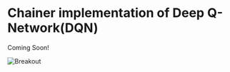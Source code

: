 # Chainer implementation of Deep Q-Network(DQN) 

Coming Soon!

![Breakout](http://static.beluga.fm/media/225/Eo9fhIkiPDbNBJ1a-320-256.gif)

